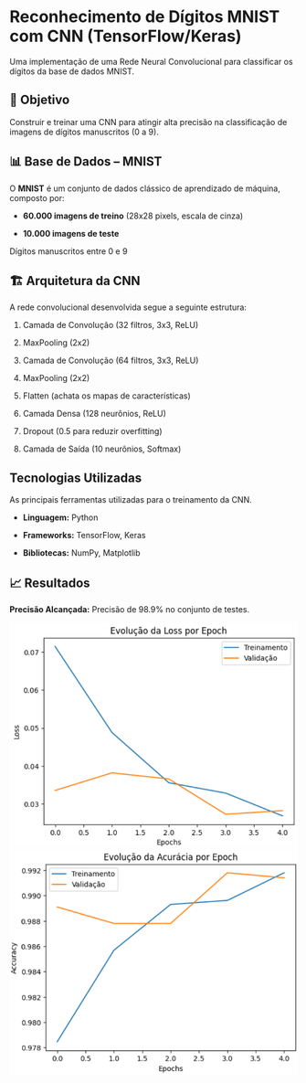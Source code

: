 # Reconhecimento de Dígitos MNIST com CNN (TensorFlow/Keras)
Uma implementação de uma Rede Neural Convolucional para classificar os dígitos da base de dados MNIST.

## 🎯 **Objetivo**
Construir e treinar uma CNN para atingir alta precisão na classificação de imagens de dígitos manuscritos (0 a 9).

## 📊 **Base de Dados – MNIST**
O **MNIST** é um conjunto de dados clássico de aprendizado de máquina, composto por:

- **60.000 imagens de treino** (28x28 pixels, escala de cinza)

- **10.000 imagens de teste**

Dígitos manuscritos entre 0 e 9

## 🏗️ **Arquitetura da CNN**

A rede convolucional desenvolvida segue a seguinte estrutura:

1) Camada de Convolução (32 filtros, 3x3, ReLU)

2) MaxPooling (2x2)

3) Camada de Convolução (64 filtros, 3x3, ReLU)

4) MaxPooling (2x2)

5) Flatten (achata os mapas de características)

6) Camada Densa (128 neurônios, ReLU)

7) Dropout (0.5 para reduzir overfitting)

8) Camada de Saída (10 neurônios, Softmax)

## **Tecnologias Utilizadas** 
As principais ferramentas utilizadas para o treinamento da CNN.

- **Linguagem:** Python

- **Frameworks:** TensorFlow, Keras

- **Bibliotecas:** NumPy, Matplotlib

## 📈 **Resultados**

**Precisão Alcançada:** Precisão de 98.9% no conjunto de testes.

![Evolução da Loss durante as Epochs](assets/loss_evolution.png)
![Evolução da Accuracy durante as Epochs](assets/accuracy_evolution.png)